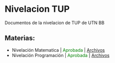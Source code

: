 # Nivelacion TUP

Documentos de la nivelacion de TUP de UTN BB

## Materias: 

 - Nivelación Matematica  |<span style="color:green"> Aprobada </span> | [Archivos](./nivelacion/niv_programacion)
 - Nivelación Programación | <span style="color:green"> Aprobada </span>  | [Archivos](./nivelacion/niv_matem)

